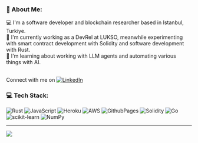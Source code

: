 ### 💫 About Me:
💻 I'm a software developer and blockchain researcher based in Istanbul, Turkiye. <br>📖 I'm currently working as a DevRel at LUKSO, meanwhile experimenting with smart contract development with Solidity and software development with Rust.<br>🔭 I'm learning about working with LLM agents and automating various things with AI.<br><br>

Connect with me on [![LinkedIn](https://img.shields.io/badge/LinkedIn-%230077B5.svg?logo=linkedin&logoColor=white)](https://linkedin.com/in/mustafademiray) 
<br>
### 💻 Tech Stack:
![Rust](https://img.shields.io/badge/rust-%23000000.svg?style=plastic&logo=rust&logoColor=white) ![JavaScript](https://img.shields.io/badge/javascript-%23323330.svg?style=plastic&logo=javascript&logoColor=%23F7DF1E) ![Heroku](https://img.shields.io/badge/heroku-%23430098.svg?style=plastic&logo=heroku&logoColor=white) ![AWS](https://img.shields.io/badge/AWS-%23FF9900.svg?style=plastic&logo=amazon-aws&logoColor=white) ![GithubPages](https://img.shields.io/badge/github%20pages-121013?style=plastic&logo=github&logoColor=white) ![Solidity](https://img.shields.io/badge/Solidity-%23363636.svg?style=plastic&logo=solidity&logoColor=white) ![Go](https://img.shields.io/badge/go-%2300ADD8.svg?style=plastic&logo=go&logoColor=white) ![scikit-learn](https://img.shields.io/badge/scikit--learn-%23F7931E.svg?style=plastic&logo=scikit-learn&logoColor=white) ![NumPy](https://img.shields.io/badge/numpy-%23013243.svg?style=plastic&logo=numpy&logoColor=white)

---
[![](https://visitcount.itsvg.in/api?id=mustafademiray&icon=8&color=12)](https://visitcount.itsvg.in)

